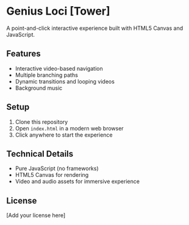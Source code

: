 # Genius Loci [Tower]

A point-and-click interactive experience built with HTML5 Canvas and JavaScript.

## Features

- Interactive video-based navigation
- Multiple branching paths
- Dynamic transitions and looping videos
- Background music

## Setup

1. Clone this repository
2. Open `index.html` in a modern web browser
3. Click anywhere to start the experience

## Technical Details

- Pure JavaScript (no frameworks)
- HTML5 Canvas for rendering
- Video and audio assets for immersive experience

## License

[Add your license here]



